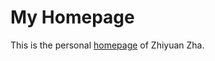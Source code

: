 # My Homepage
This is the personal [homepage](http://zhazhiyuan.github.io/homepage) of Zhiyuan Zha.
